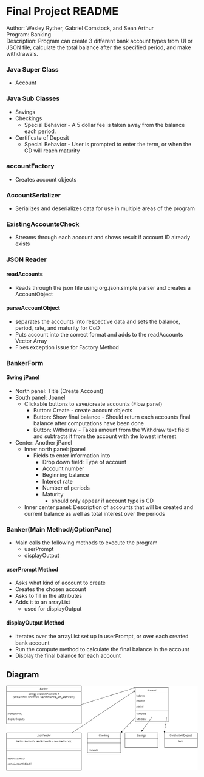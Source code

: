 # Final Project README 
Author: Wesley Ryther, Gabriel Comstock, and Sean Arthur \
Program: Banking \
Description: Program can create 3 different bank account types from UI or JSON file, calculate the total balance after the specified period, and make withdrawals.

### Java Super Class
- Account

### Java Sub Classes
- Savings
- Checkings
  - Special Behavior - A 5 dollar fee is taken away from the balance each period.
- Certificate of Deposit
  - Special Behavior - User is prompted to enter the term, or when the CD will reach maturity

### accountFactory
- Creates account objects

### AccountSerializer
- Serializes and deserializes data for use in multiple areas of the program

### ExistingAccountsCheck
- Streams through each account and shows result if account ID already exists

### JSON Reader
 
 #### readAccounts
 - Reads through the json file using org.json.simple.parser and creates a AccountObject
 
 #### parseAccountObject
 - separates the accounts into respective data and sets the balance, period, rate, and maturity for CoD
 - Puts account into the correct format and adds to the readAccounts Vector Array
 - Fixes exception issue for Factory Method

### BankerForm

#### Swing jPanel

- North panel: Title (Create Account)
- South panel: Jpanel
  - Clickable buttons to save/create accounts (Flow panel)
    - Button: Create - create account objects
    - Button: Show final balance - Should return each accounts final balance after computations have been done
    - Button: Withdraw - Takes amount from the Withdraw text field and subtracts it from the account with the lowest interest
- Center: Another jPanel
  - Inner north panel: jpanel
    - Fields to enter information into
      - Drop down field: Type of account
      - Account number
      - Beginning balance
      - Interest rate
      - Number of periods
      - Maturity
        - should only appear if account type is CD
  - Inner center panel: Description of accounts that will be created and current balance as well as total interest over the periods


### Banker(Main Method/jOptionPane)
- Main calls the following methods to execute the program
  - userPrompt
  - displayOutput

#### userPrompt Method
- Asks what kind of account to create
- Creates the chosen account
- Asks to fill in the attributes
- Adds it to an arrayList
  - used for displayOutput

#### displayOutput Method
- Iterates over the arrayList set up in userPrompt, or over each created bank account
- Run the compute method to calculate the final balance in the account
- Display the final balance for each account

## Diagram

![Vehicles Class Diagram](https://github.com/comstogm/IT2045CFinalProject/blob/master/IT2045CFinalProject.drawio.png)
